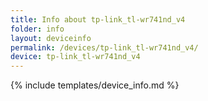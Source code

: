 ```yaml
---
title: Info about tp-link_tl-wr741nd_v4
folder: info
layout: deviceinfo
permalink: /devices/tp-link_tl-wr741nd_v4/
device: tp-link_tl-wr741nd_v4
---
```

{% include templates/device_info.md %}
